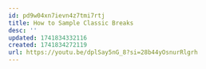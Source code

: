 ```yaml
---
id: pd9w04xn7ievn4z7tmi7rtj
title: How to Sample Classic Breaks
desc: ''
updated: 1741834332116
created: 1741834272119
url: https://youtu.be/dplSay5nG_8?si=28b44yOsnurRlgrh
---
```

